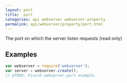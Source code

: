 ```yaml
---
layout: post
title:  port
categories: api webserver webserver-property
permalink: api/webserver/property/port.html
---
```


The port on which the server listen requests (read only)

## Examples

```javascript
var webserver = require('webserver');
var server = webserver.create();
// @TODO: Finish webserver.port example.
```








